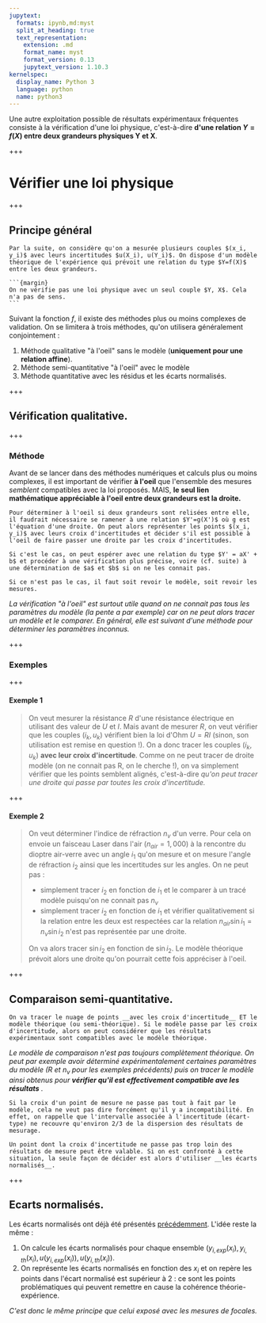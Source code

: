 ```yaml
---
jupytext:
  formats: ipynb,md:myst
  split_at_heading: true
  text_representation:
    extension: .md
    format_name: myst
    format_version: 0.13
    jupytext_version: 1.10.3
kernelspec:
  display_name: Python 3
  language: python
  name: python3
---
```


Une autre exploitation possible de résultats expérimentaux fréquentes consiste à la vérification d'une loi physique, c'est-à-dire __d'une relation $Y=f(X)$ entre deux grandeurs physiques Y et X__.

+++

# Vérifier une loi physique

+++

## Principe général

````{note}
Par la suite, on considère qu'on a mesurée plusieurs couples $(x_i, y_i)$ avec leurs incertitudes $u(X_i), u(Y_i)$. On dispose d'un modèle théorique de l'expérience qui prévoit une relation du type $Y=f(X)$ entre les deux grandeurs.

```{margin}
On ne vérifie pas une loi physique avec un seul couple $Y, X$. Cela n'a pas de sens.
```
````

Suivant la fonction $f$, il existe des méthodes plus ou moins complexes de validation. On se limitera à trois méthodes, qu'on utilisera généralement conjointement :
1. Méthode qualitative "à l'oeil" sans le modèle (__uniquement pour une relation affine__).
2. Méthode semi-quantitative "à l'oeil" avec le modèle
3. Méthode quantitative avec les résidus et les écarts normalisés.

+++

## Vérification qualitative.

+++

### Méthode

Avant de se lancer dans des méthodes numériques et calculs plus ou moins complexes, il est important de vérifier __à l'oeil__ que l'ensemble des mesures _semblent_ compatibles avec la loi proposés. MAIS, __le seul lien mathématique appréciable à l'oeil entre deux grandeurs est la droite.__

```{important}
Pour déterminer à l'oeil si deux grandeurs sont relisées entre elle, il faudrait nécessaire se ramener à une relation $Y'=g(X')$ où g est l'équation d'une droite. On peut alors représenter les points $(x_i, y_i)$ avec leurs croix d'incertitudes et décider s'il est possible à l'oeil de faire passer une droite par les croix d'incertitudes.

Si c'est le cas, on peut espérer avec une relation du type $Y' = aX' + b$ et procéder à une vérification plus précise, voire (cf. suite) à une détermination de $a$ et $b$ si on ne les connait pas.

Si ce n'est pas le cas, il faut soit revoir le modèle, soit revoir les mesures.
```

_La vérification "à l'oeil" est surtout utile quand on ne connait pas tous les paramètres du modèle (la pente a par exemple) car on ne peut alors tracer un modèle et le comparer. En général, elle est suivant d'une méthode pour déterminer les paramètres inconnus._

+++

### Exemples

+++

#### Exemple 1
>On veut mesurer la résistance $R$ d'une résistance électrique en utilisant des valeur de $U$ et $I$. Mais avant de mesurer $R$, on veut vérifier que les couples $(i_k, u_k)$ vérifient bien la loi d'Ohm $U=RI$ (sinon, son utilisation est remise en question !). On a donc tracer les couples $(i_k, u_k)$ __avec leur croix d'incertitude__. 
>Comme on ne peut tracer de droite modèle (on ne connait pas R, on le cherche !), on va simplement vérifier que les points semblent alignés, c'est-à-dire _qu'on peut tracer une droite qui passe par toutes les croix d'incertitude._

+++

#### Exemple 2
>On veut déterminer l'indice de réfraction $n_v$ d'un verre. Pour cela on envoie un faisceau Laser dans l'air ($n_{air} = 1,000$) à la rencontre du dioptre air-verre avec un angle $i_1$ qu'on mesure et on mesure l'angle de réfraction $i_2$ ainsi que les incertitudes sur les angles. On ne peut pas :
>* simplement tracer $i_2$ en fonction de $i_1$ et le comparer à un tracé modèle puisqu'on ne connait pas $n_v$
>* simplement tracer $i_2$ en fonction de $i_1$ et vérifier qualitativement si la relation entre les deux est respectées car la relation $n_{air} \sin i_1 = n_v \sin i_2$ n'est pas représentée par une droite.
>
>On va alors tracer $\sin i_2$ en fonction de $\sin i_2$. Le modèle théorique prévoit alors une droite qu'on pourrait cette fois appréciser à l'oeil.

+++

## Comparaison semi-quantitative.

```{important}
On va tracer le nuage de points __avec les croix d'incertitude__ ET le modèle théorique (ou semi-théorique). Si le modèle passe par les croix d'incertitude, alors on peut considérer que les résultats expérimentaux sont compatibles avec le modèle théorique.
```

_Le modèle de comparaison n'est pas toujours complètement théorique. On peut par exemple avoir déterminé expérimentalement certaines paramètres du modèle ($R$ et $n_v$ pour les exemples précédents) puis on tracer le modèle ainsi obtenus pour __vérifier qu'il est effectivement compatible ave les résultats__ ._

```{attention}
Si la croix d'un point de mesure ne passe pas tout à fait par le modèle, cela ne veut pas dire forcément qu'il y a incompatibilité. En effet, on rappelle que l'intervalle associée à l'incertitude (écart-type) ne recouvre qu'environ 2/3 de la dispersion des résultats de mesurage.

Un point dont la croix d'incertitude ne passe pas trop loin des résultats de mesure peut être valable. Si on est confronté à cette situation, la seule façon de décider est alors d'utiliser __les écarts normalisés__.
```
+++

## Ecarts normalisés.
Les écarts normalisés ont déjà été présentés [précédemment](comparaison.ipynb). L'idée reste la même :
1. On calcule les écarts normalisés pour chaque ensemble $(y_{i, exp}(x_i), y_{i, th}(x_i), u(y_{i, exp}(x_i)), u(y_{i, th}(x_i))$.
2. On représente les écarts normalisés en fonction des $x_i$ et on repère les points dans l'écart normalisé est supérieur à 2 : ce sont les points problématiques qui peuvent remettre en cause la cohérence théorie-expérience.

_C'est donc le même principe que celui exposé avec les mesures de focales._